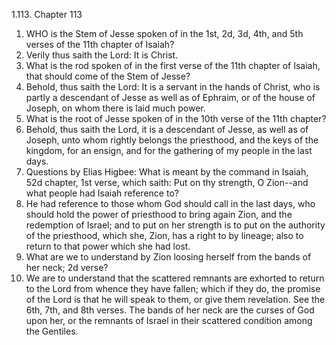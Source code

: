 1.113. Chapter 113
1. WHO is the Stem of Jesse spoken of in the 1st, 2d, 3d, 4th, and 5th verses of the 11th chapter of Isaiah?
2. Verily thus saith the Lord: It is Christ.
3. What is the rod spoken of in the first verse of the 11th chapter of Isaiah, that should come of the Stem of Jesse?
4. Behold, thus saith the Lord: It is a servant in the hands of Christ, who is partly a descendant of Jesse as well as of Ephraim, or of the house of Joseph, on whom there is laid much power.
5. What is the root of Jesse spoken of in the 10th verse of the 11th chapter?
6. Behold, thus saith the Lord, it is a descendant of Jesse, as well as of Joseph, unto whom rightly belongs the priesthood, and the keys of the kingdom, for an ensign, and for the gathering of my people in the last days.
7. Questions by Elias Higbee: What is meant by the command in Isaiah, 52d chapter, 1st verse, which saith: Put on thy strength, O Zion--and what people had Isaiah reference to?
8. He had reference to those whom God should call in the last days, who should hold the power of priesthood to bring again Zion, and the redemption of Israel; and to put on her strength is to put on the authority of the priesthood, which she, Zion, has a right to by lineage; also to return to that power which she had lost.
9. What are we to understand by Zion loosing herself from the bands of her neck; 2d verse?
10. We are to understand that the scattered remnants are exhorted to return to the Lord from whence they have fallen; which if they do, the promise of the Lord is that he will speak to them, or give them revelation. See the 6th, 7th, and 8th verses. The bands of her neck are the curses of God upon her, or the remnants of Israel in their scattered condition among the Gentiles.

